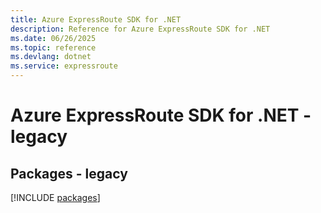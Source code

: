 ```yaml
---
title: Azure ExpressRoute SDK for .NET
description: Reference for Azure ExpressRoute SDK for .NET
ms.date: 06/26/2025
ms.topic: reference
ms.devlang: dotnet
ms.service: expressroute
---
```

# Azure ExpressRoute SDK for .NET - legacy
## Packages - legacy
[!INCLUDE [packages](expressroute-index.md)]